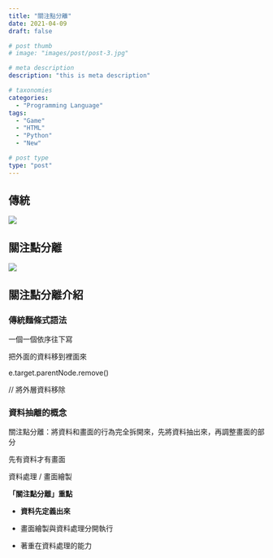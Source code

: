 ```yaml
---
title: "關注點分離"
date: 2021-04-09
draft: false

# post thumb
# image: "images/post/post-3.jpg"

# meta description
description: "this is meta description"

# taxonomies
categories: 
  - "Programming Language"
tags:
  - "Game"
  - "HTML"
  - "Python"
  - "New"

# post type
type: "post"
---
```


## 傳統

![](https://i.imgur.com/sCTeTdE.png)

## 關注點分離

![](https://i.imgur.com/f0c1cjS.png)

## 關注點分離介紹

### 傳統麵條式語法

一個一個依序往下寫

把外面的資料移到裡面來

e.target.parentNode.remove()

// 將外層資料移除

### 資料抽離的概念

關注點分離：將資料和畫面的行為完全拆開來，先將資料抽出來，再調整畫面的部分

先有資料才有畫面

資料處理 / 畫面繪製

**「關注點分離」重點**

* **資料先定義出來**

* 畫面繪製與資料處理分開執行

* 著重在資料處理的能力
